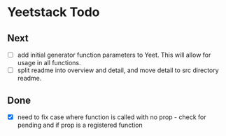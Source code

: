 # Yeetstack Todo

## Next

- [ ] add initial generator function parameters to Yeet. This will allow for usage in all functions.
- [ ] split readme into overview and detail, and move detail to src directory readme.

## Done

- [x] need to fix case where function is called with no prop - check for pending and if prop is a registered function
